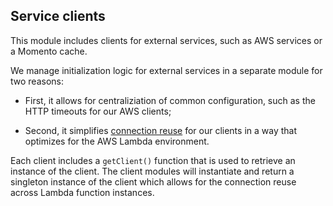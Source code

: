 ## Service clients

This module includes clients for external services, such as AWS services or a Momento cache.

We manage initialization logic for external services in a separate module for two reasons:

- First, it allows for centraliziation of common configuration, such as the HTTP timeouts for our AWS clients;

- Second, it simplifies [connection reuse](https://gomomento.com/docs/guides/caching-with-aws-lambda#connection-reuse) for our clients in a way that optimizes for the AWS Lambda environment.

Each client includes a `getClient()` function that is used to retrieve an instance of the client. The client modules will instantiate and return a singleton instance of the client which allows for the connection reuse across Lambda function instances.
